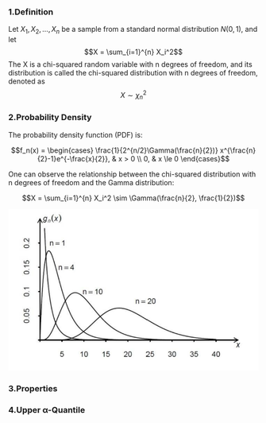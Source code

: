 
### 1.Definition

Let $X_1, X_2, \dots, X_n$ be a sample from a standard normal distribution $N(0,1)$, and let
$$X = \sum_{i=1}^{n} X_i^2$$
The X is a chi-squared random variable with n degrees of freedom, and its distribution is called the chi-squared distribution with n degrees of freedom, denoted as $$X \sim \chi_n^2$$

### 2.Probability Density

The probability density function (PDF) is:

$$f_n(x) = \begin{cases} \frac{1}{2^{n/2}\Gamma(\frac{n}{2})} x^{\frac{n}{2}-1}e^{-\frac{x}{2}}, & x > 0 \\ 0, & x \le 0 \end{cases}$$

One can observe the relationship between the chi-squared distribution with n degrees of freedom and the Gamma distribution:

$$X = \sum_{i=1}^{n} X_i^2 \sim \Gamma(\frac{n}{2}, \frac{1}{2})$$

![](../images/chisquared.png)

### 3.Properties


### 4.Upper α-Quantile
